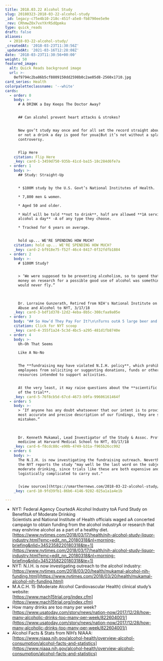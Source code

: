 ```yaml
---
title: 2018.03.22 Alcohol Study
slug: 20180323-2018-03-22-alcohol-study
_id: legacy-c75e4b10-218c-451f-a5e8-fb8790ee5e9e
_rev: CRhmwZOx7vxYXrRSdQpmku
type: quick_reads
draft: false
aliases:
  - 2018-03-22-alcohol-study/
_createdAt: '2018-03-23T11:30:56Z'
_updatedAt: '2021-03-16T12:28:08Z'
date: '2018-03-23T11:30:56+00:00'
weight: 50
featured_image:
  alt: Quick Reads background image
  url: >-
    0ef9794c2ba86b5cf8809150dd2598b0c2ae05d8-2560x1710.jpg
card_series: Health
colorpaletteclassname: '--white'
cards:
  - order: 0
    body: >-
      # A DRINK a Day Keeps The Doctor Away?


      ## Can alcohol prevent heart attacks & strokes?


      New gov’t study may once and for all set the record straight about whether
      or not a drink a day is good for youa|But it’s not without a splash of
      controversy.


      Flip Here
    citation: Flip Here
    _key: card-1-3459d750-935b-41cd-ba15-18c284d6fe7a
  - order: 1
    body: >-
      ## Study: Straight-Up


      * $100M study by the U.S. Govt’s National Institutes of Health.

      * 7,800 men & women.

      * Aged 50 and older.

      * Half will be told **not to drink**, half are allowed **1A serving of
      alcohol a day** -A of any type they choose.

      * Tracked for 6 years on average.


      hold up... WE'RE SPENDING HOW MUCH?
    citation: hold up... WE'RE SPENDING HOW MUCH?
    _key: card-2-bf918e75-f52f-46c4-8417-0f32fdfb1884
  - order: 2
    body: >-
      # $100M Study?


      > ‘We were supposed to be preventing alcoholism, so to spend that kind of
      money on research for a possible good use of alcohol was something that
      would never fly.”  
        
        
        
      Dr. Lorraine Gunzerath, Retired from NIH's National Institute on Alcohol
      Abuse and Alcohol to NYT, 3/17/18
    _key: card-3-bdf1d378-12d2-4eba-8b5c-308cfaa9a05e
  - order: 3
    body: "## So How’d They Pay For It?\n\nTurns outA 5 large beer and liquor companies a\x14 **Anheuser-Busch InBev**, **Heineken**, **Carlsberg**, **Diageo**A & **Pernod Ricard** a\x14 agreed to contribute **$67M of the $100M** cost of the study.\n\nN.I.H. courted the alcohol industry for donations, according to the NYT.\n\n[Click for NYT scoop](https://www.nytimes.com/2018/03/17/health/nih-alcohol-study-liquor-industry.html?emc=edit_nn_20180318&nl=morning-briefing&nlid=3452358220180318&te=1)"
    citation: Click for NYT scoop
    _key: card-4-355f1a24-5c3d-4bc5-a295-481d1fb8740e
  - order: 4
    body: >-
      Uh-Oh That Seems  

      Like A No-No


      The **fundraising may have violated N.I.H. policy**, which prohibits
      employees from soliciting or suggesting donations, funds or other
      resources intended to support activities.


      At the very least, it may raise questions about the **scientific integrity
      of the trial**.
    _key: card-5-76f8cb5d-67cd-4673-b9fa-99606161464f
  - order: 5
    body: >-
      > ‘If anyone has any doubt whatsoever that our intent is to provide the
      most accurate and precise description of our findings, they are sorely
      mistaken.”  
        
        
        
      Dr. Kenneth Mukamal, Lead Investigator of the Study & Assoc. Professor of
      medicine at Harvard Medical School to NYT, 03/17/18
    _key: card-6-f8cdc88c-e90b-4749-b31a-f965b26cc992
  - order: 6
    body: >-
      The N.I.H. is now investigating the fundraising outreach. Nevertheless,
      the NYT reports the study "may well be the last word on the subject of
      moderate drinking, since trials like these are both expensive and
      logistically complicated to carry out."


      [view sources](https://smarthernews.com/2018-03-22-alcohol-study/)
    _key: card-10-9fd39fb1-86b6-4146-9282-025a1a1a4e1b

---
```

* NYT: Federal Agency CourtedA Alcohol Industry toA Fund Study on BenefitsA of Moderate Drinking  
Scientists and National Institute of Health officials waged aA concerted campaign to obtain funding from the alcohol industryA or research that may enshrine alcohol as a part of a healthy diet.  
[https://www.nytimes.com/2018/03/17/health/nih-alcohol-study-liquor-industry.html?emc=edit_nn_20180318&nl=morning-briefing&nlid=3452358220180318&te=1](https://www.nytimes.com/2018/03/17/health/nih-alcohol-study-liquor-industry.html?emc=edit_nn_20180318&nl=morning-briefing&nlid=3452358220180318&te=1)
* NYT: N.I.H. is now investigating outreach to the alcohol industry: [https://www.nytimes.com/2018/03/20/health/mukamal-alcohol-nih-funding.html](https://www.nytimes.com/2018/03/20/health/mukamal-alcohol-nih-funding.html)
* M.A.C.H. 15 (Moderate Alcohol Cardiovascular Health) clinical study’s website:  
[https://www.mach15trial.org/index.cfm](https://www.mach15trial.org/index.cfm)
* How many drinks are too many per week? [https://www.usatoday.com/story/news/nation-now/2017/12/28/how-many-alcoholic-drinks-too-many-per-week/822604001/](https://www.usatoday.com/story/news/nation-now/2017/12/28/how-many-alcoholic-drinks-too-many-per-week/822604001/)
* Alcohol Facts & Stats from NIH’s NIAAA: [https://www.niaaa.nih.gov/alcohol-health/overview-alcohol-consumption/alcohol-facts-and-statistics](https://www.niaaa.nih.gov/alcohol-health/overview-alcohol-consumption/alcohol-facts-and-statistics)